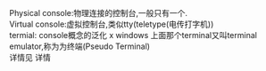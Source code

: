 Physical console:物理连接的控制台,一般只有一个.  
Virtual console:虚拟控制台,类似tty(teletype(电传打字机))  
termial: console概念的泛化
x windows 上面那个terminal又叫terminal emulator,称为为终端(Pseudo Terminal)  
详情见
详情
